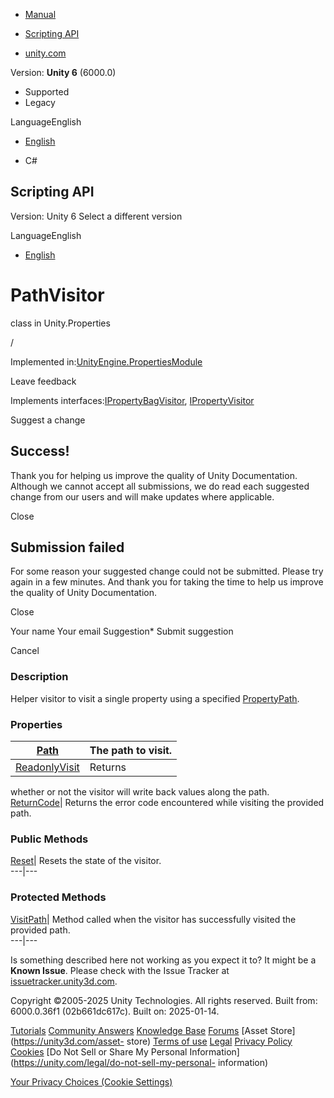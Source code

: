 [ ]()

  * [Manual](../Manual/index.html)
  * [Scripting API](../ScriptReference/index.html)

  * [unity.com](https://unity.com/)

Version: **Unity 6** (6000.0)

  * Supported
  * Legacy

LanguageEnglish

  * [English]()

  * C#

[ ](https://docs.unity3d.com)

## Scripting API

Version: Unity 6 Select a different version

LanguageEnglish

  * [English]()

# PathVisitor

class in Unity.Properties

/

Implemented
in:[UnityEngine.PropertiesModule](UnityEngine.PropertiesModule.html)

Leave feedback

  

Implements
interfaces:[IPropertyBagVisitor](Unity.Properties.IPropertyBagVisitor.html),
[IPropertyVisitor](Unity.Properties.IPropertyVisitor.html)

Suggest a change

## Success!

Thank you for helping us improve the quality of Unity Documentation. Although
we cannot accept all submissions, we do read each suggested change from our
users and will make updates where applicable.

Close

## Submission failed

For some reason your suggested change could not be submitted. Please <a>try
again</a> in a few minutes. And thank you for taking the time to help us
improve the quality of Unity Documentation.

Close

Your name Your email Suggestion* Submit suggestion

Cancel

[ ]()

### Description

Helper visitor to visit a single property using a specified
[PropertyPath](Unity.Properties.PropertyPath.html).

### Properties

[Path](Unity.Properties.PathVisitor.Path.html)|  The path to visit.  
---|---  
[ReadonlyVisit](Unity.Properties.PathVisitor.ReadonlyVisit.html)|  Returns
whether or not the visitor will write back values along the path.  
[ReturnCode](Unity.Properties.PathVisitor.ReturnCode.html)|  Returns the error
code encountered while visiting the provided path.  
  
### Public Methods

[Reset](Unity.Properties.PathVisitor.Reset.html)|  Resets the state of the
visitor.  
---|---  
  
### Protected Methods

[VisitPath](Unity.Properties.PathVisitor.VisitPath.html)|  Method called when
the visitor has successfully visited the provided path.  
---|---  
  
Is something described here not working as you expect it to? It might be a
**Known Issue**. Please check with the Issue Tracker at
[issuetracker.unity3d.com](https://issuetracker.unity3d.com).

Copyright ©2005-2025 Unity Technologies. All rights reserved. Built from:
6000.0.36f1 (02b661dc617c). Built on: 2025-01-14.

[Tutorials](https://unity3d.com/learn) [Community
Answers](https://answers.unity3d.com) [Knowledge
Base](https://support.unity3d.com/hc/en-us)
[Forums](https://forum.unity3d.com) [Asset Store](https://unity3d.com/asset-
store) [Terms of use](https://docs.unity3d.com/Manual/TermsOfUse.html)
[Legal](https://unity.com/legal) [Privacy
Policy](https://unity.com/legal/privacy-policy)
[Cookies](https://unity.com/legal/cookie-policy) [Do Not Sell or Share My
Personal Information](https://unity.com/legal/do-not-sell-my-personal-
information)

[Your Privacy Choices (Cookie Settings)](javascript:void\(0\);)

